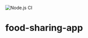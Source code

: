 ![Node.js CI](https://github.com/manuelpapa/food-sharing-app/workflows/Node.js%20CI/badge.svg?branch=master)

# food-sharing-app
